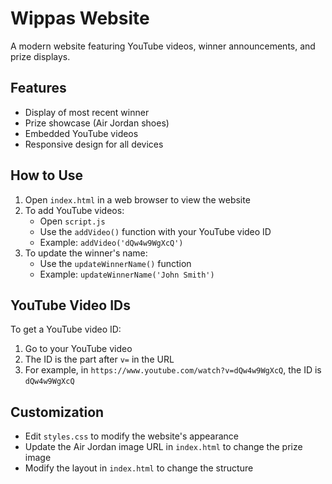 # Wippas Website

A modern website featuring YouTube videos, winner announcements, and prize displays.

## Features

- Display of most recent winner
- Prize showcase (Air Jordan shoes)
- Embedded YouTube videos
- Responsive design for all devices

## How to Use

1. Open `index.html` in a web browser to view the website
2. To add YouTube videos:
   - Open `script.js`
   - Use the `addVideo()` function with your YouTube video ID
   - Example: `addVideo('dQw4w9WgXcQ')`
3. To update the winner's name:
   - Use the `updateWinnerName()` function
   - Example: `updateWinnerName('John Smith')`

## YouTube Video IDs

To get a YouTube video ID:
1. Go to your YouTube video
2. The ID is the part after `v=` in the URL
3. For example, in `https://www.youtube.com/watch?v=dQw4w9WgXcQ`, the ID is `dQw4w9WgXcQ`

## Customization

- Edit `styles.css` to modify the website's appearance
- Update the Air Jordan image URL in `index.html` to change the prize image
- Modify the layout in `index.html` to change the structure 
